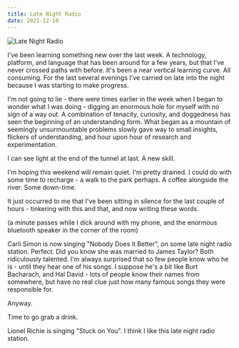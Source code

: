 ```yaml
---
title: Late Night Radio
date: 2021-12-10
---
```


![Late Night Radio](https://source.unsplash.com/di8ognBauG0/1600x900)


I've been learning something new over the last week. A technology, platform, and language that has been around for a few years, but that I've never crossed paths with before. It's been a near vertical learning curve. All consuming. For the last several evenings I've carried on late into the night because I was starting to make progress.


I'm not going to lie - there were times earlier in the week when I began to wonder what I was doing - digging an enormous hole for myself with no sign of a way out. A combination of tenacity, curiosity, and doggedness has seen the beginning of an understanding form. What began as a mountain of seemingly unsurmountable problems slowly gave way to small insights, flickers of understanding, and hour upon hour of research and experimentation.


I can see light at the end of the tunnel at last. A new skill.


I'm hoping this weekend will remain quiet. I'm pretty drained. I could do with some time to recharge - a walk to the park perhaps. A coffee alongside the river. Some down-time.


It just occurred to me that I've been sitting in silence for the last couple of hours - tinkering with this and that, and now writing these words.


(a minute passes while I dick around with my phone, and the enormous bluetooth speaker in the corner of the room)


Carli Simon is now singing "Nobody Does it Better", on some late night radio station. Perfect. Did you know she was married to James Taylor? Both ridiculously talented. I'm always surprised that so few people know who he is - until they hear one of his songs. I suppose he's a bit like Burt Bacharach, and Hal David - lots of people know their names from somewhere, but have no real clue just how many famous songs they were responsible for.


Anyway.


Time to go grab a drink.


Lionel Richie is singing "Stuck on You". I think I like this late night radio station.

